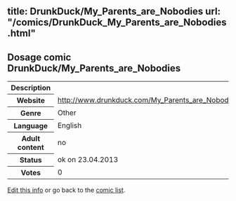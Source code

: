 title: DrunkDuck/My_Parents_are_Nobodies
url: "/comics/DrunkDuck_My_Parents_are_Nobodies.html"
---
Dosage comic DrunkDuck/My_Parents_are_Nobodies
-----------------------------------------

<table class="comicinfo">
<tr>
<th>Description</th><td></td>
</tr>
<tr>
<th>Website</th><td><a href="http://www.drunkduck.com/My_Parents_are_Nobodies/">http://www.drunkduck.com/My_Parents_are_Nobodies/</a></td>
</tr>
<tr>
<th>Genre</th><td>Other</td>
</tr>
<tr>
<th>Language</th><td>English</td>
</tr>
<tr>
<th>Adult content</th><td>no</td>
</tr>
<tr>
<th>Status</th><td>ok on 23.04.2013</td>
</tr>
<tr>
<th>Votes</th><td>0</div></td>
</tr>
</table>

[Edit this info](/comics/DrunkDuck_My_Parents_are_Nobodies_edit.html) or go back to the [comic list](../comic-index.html).
